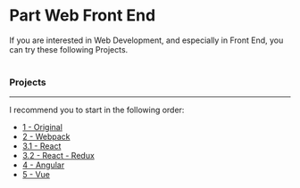 # Part Web Front End

If you are interested in Web Development, and especially in Front End, you can try these following Projects.
<br><br>

### Projects
---

I recommend you to start in the following order:

- [1 - Original](./1-original/README.md)
- [2 - Webpack](./2-webpack/#)
- [3.1 - React](./3.1-react/#)
- [3.2 - React - Redux](./3.2-react-redux/#)
- [4 - Angular](./4-angular/#)
- [5 - Vue](./5-vue/#)